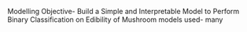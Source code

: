 Modelling Objective- Build a Simple and Interpretable Model to Perform Binary Classification on Edibility of Mushroom
models used- many
